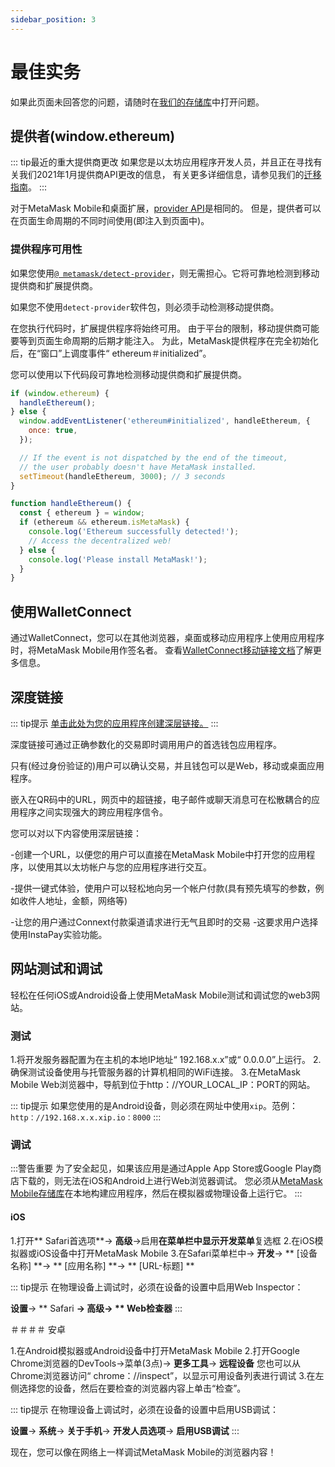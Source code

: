 ```yaml
---
sidebar_position: 3
---
```


# 最佳实务

如果此页面未回答您的问题，请随时在[我们的存储库](https://github.com/MetaMask/metamask-mobile)中打开问题。

## 提供者(window.ethereum)

::: tip最近的重大提供商更改
如果您是以太坊应用程序开发人员，并且正在寻找有关我们2021年1月提供商API更改的信息，
有关更多详细信息，请参见我们的[迁移指南](./provider-migration.html)。
:::

对于MetaMask Mobile和桌面扩展，[provider API](./ethereum-provider.html)是相同的。
但是，提供者可以在页面生命周期的不同时间使用(即注入到页面中)。

### 提供程序可用性

如果您使用[`@ metamask/detect-provider`](https://npmjs.com/package/@metamask/detect-provider)，则无需担心。它将可靠地检测到移动提供商和扩展提供商。

如果您不使用`detect-provider`软件包，则必须手动检测移动提供商。

在您执行代码时，扩展提供程序将始终可用。
由于平台的限制，移动提供商可能要等到页面生命周期的后期才能注入。
为此，MetaMask提供程序在完全初始化后，在“窗口”上调度事件“ ethereum＃initialized”。

您可以使用以下代码段可靠地检测移动提供商和扩展提供商。

```javascript
if (window.ethereum) {
  handleEthereum();
} else {
  window.addEventListener('ethereum#initialized', handleEthereum, {
    once: true,
  });

  // If the event is not dispatched by the end of the timeout,
  // the user probably doesn't have MetaMask installed.
  setTimeout(handleEthereum, 3000); // 3 seconds
}

function handleEthereum() {
  const { ethereum } = window;
  if (ethereum && ethereum.isMetaMask) {
    console.log('Ethereum successfully detected!');
    // Access the decentralized web!
  } else {
    console.log('Please install MetaMask!');
  }
}
```

## 使用WalletConnect

通过WalletConnect，您可以在其他浏览器，桌面或移动应用程序上使用应用程序时，将MetaMask Mobile用作签名者。
查看[WalletConnect移动链接文档](https://docs.walletconnect.org/mobile-linking)了解更多信息。

## 深度链接

::: tip提示
[单击此处为您的应用程序创建深层链接。](https://metamask.github.io/metamask-deeplinks/#)
:::

深度链接可通过正确参数化的交易即时调用用户的首选钱包应用程序。

只有(经过身份验证的)用户可以确认交易，并且钱包可以是Web，移动或桌面应用程序。

嵌入在QR码中的URL，网页中的超链接，电子邮件或聊天消息可在松散耦合的应用程序之间实现强大的跨应用程序信令。

您可以对以下内容使用深层链接：

-创建一个URL，以便您的用户可以直接在MetaMask Mobile中打开您的应用程序，以使用其以太坊帐户与您的应用程序进行交互。

-提供一键式体验，使用户可以轻松地向另一个帐户付款(具有预先填写的参数，例如收件人地址，金额，网络等)

-让您的用户通过Connext付款渠道请求进行无气且即时的交易
-这要求用户选择使用InstaPay实验功能。

## 网站测试和调试

轻松在任何iOS或Android设备上使用MetaMask Mobile测试和调试您的web3网站。

### 测试

1.将开发服务器配置为在主机的本地IP地址“ 192.168.x.x”或“ 0.0.0.0”上运行。
2.确保测试设备使用与托管服务器的计算机相同的WiFi连接。
3.在MetaMask Mobile Web浏览器中，导航到位于http：//YOUR_LOCAL_IP：PORT的网站。

::: tip提示
如果您使用的是Android设备，则必须在网址中使用`xip`。范例：`http：//192.168.x.x.xip.io：8000`
:::

### 调试

:::警告重要
为了安全起见，如果该应用是通过Apple App Store或Google Play商店下载的，则无法在iOS和Android上进行Web浏览器调试。
您必须从[MetaMask Mobile存储库](https://github.com/MetaMask/metamask-mobile)在本地构建应用程序，然后在模拟器或物理设备上运行它。
:::

#### iOS

1.打开** Safari首选项**-> **高级**->启用**在菜单栏中显示开发菜单**复选框
2.在iOS模拟器或iOS设备中打开MetaMask Mobile
3.在Safari菜单栏中-> **开发**-> ** [设备名称] **-> ** [应用名称] **-> ** [URL-标题] **

::: tip提示
在物理设备上调试时，必须在设备的设置中启用Web Inspector：

**设置**-> ** Safari **-> **高级**-> ** Web检查器**
:::

＃＃＃＃ 安卓

1.在Android模拟器或Android设备中打开MetaMask Mobile
2.打开Goog​​le Chrome浏览器的DevTools->菜单(3点)-> **更多工具**-> **远程设备**
您也可以从Chrome浏览器访问“ chrome：//inspect”，以显示可用设备列表进行调试
3.在左侧选择您的设备，然后在要检查的浏览器内容上单击“检查”。

::: tip提示
在物理设备上调试时，必须在设备的设置中启用USB调试：

**设置**-> **系统**-> **关于手机**-> **开发人员选项**-> **启用USB调试**
:::

现在，您可以像在网络上一样调试MetaMask Mobile的浏览器内容！
